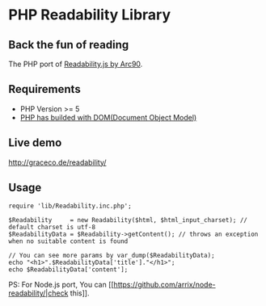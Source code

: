 # PHP Readability Library

## Back the fun of reading

The PHP port of [Readability.js by Arc90](http://code.google.com/p/arc90labs-readability/).


## Requirements

* PHP Version >= 5
* [PHP has builded with DOM(Document Object Model)](http://www.php.net/manual/en/book.dom.php)


## Live demo 

http://graceco.de/readability/


## Usage

```
require 'lib/Readability.inc.php';

$Readability     = new Readability($html, $html_input_charset); // default charset is utf-8
$ReadabilityData = $Readability->getContent(); // throws an exception when no suitable content is found

// You can see more params by var_dump($ReadabilityData);
echo "<h1>".$ReadabilityData['title']."</h1>";
echo $ReadabilityData['content'];
```



PS: For Node.js port, You can [[https://github.com/arrix/node-readability/|check this]].

